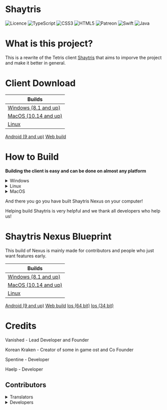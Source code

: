 # Shaytris

<img src="https://img.shields.io/github/license/Ileriayo/markdown-badges?style=for-the-badge" alt="Licence"> ![TypeScript](https://img.shields.io/badge/typescript-%23007ACC.svg?style=for-the-badge&logo=typescript&logoColor=white)  ![CSS3](https://img.shields.io/badge/css3-%231572B6.svg?style=for-the-badge&logo=css3&logoColor=white)  ![HTML5](https://img.shields.io/badge/html5-%23E34F26.svg?style=for-the-badge&logo=html5&logoColor=white)    ![Patreon](https://img.shields.io/badge/Patreon-F96854?style=for-the-badge&logo=patreon&logoColor=white)    ![Swift](https://img.shields.io/badge/swift-F54A2A?style=for-the-badge&logo=swift&logoColor=white)    ![Java](https://img.shields.io/badge/java-%23ED8B00.svg?style=for-the-badge&logo=openjdk&logoColor=white)


# What is this project?

This is a rewrite of the Tetris client [Shaytris](https://shaytris.lol) that aims to imporve the project and make it better in general.

# Client Download


| Builds
| ------ |
| [Windows (8.1 and up)](https://shaytris.github.io/404)       |        
| [MacOS (10.14 and up)](https://shaytris.github.io/404)       |
|   [Linux](https://shaytris.github.io/)
[Android (9 and up)](https://shaytris.github.io/)
[Web build](https://shaytris.github.io/app)
# How to Build

**Building the client is easy and can be done on almost any platform**



<details><summary>Windows</summary>
Prerequisites

A **IDE** is very helpful to edit the code and modify the client from sourse, we recommend using VSCode as we use it to write the game. you can download vs code [here](https://code.visualstudio.com/download) from their website, however even using notepad works since you can still edit code using it.

**Git** is required to build the client you can do so very easily on Windows, MacOS and Linux here's how for your platform.




It's easy to install Git on Windows simply download the installer from Git's website [Download Git for Windows](https://git-scm.com/download/win)

Then open Git Bash simply from your start menu then type the command below in your command line.

![image](https://i.imgur.com/vgx4Kao.png)

`git clone https://gitlab.com/shaytris/nexus.git`

then open powershell using your preferred terminal emulator in my case I will use Windows Terminal.

then type the following command

`cd nexus` and then after type `ls`

![image](https://i.imgur.com/nYnnvNV.png)

and there you have it you have built Shaytris Nexus from source!
</details>

<details><summary>Linux</summary>
Prerequisites

A **IDE** is very helpful to edit the code and modify the client from sourse, we recommend using VSCode as we use it to write the game. you can download vs code [here](https://code.visualstudio.com/download) from their website, however even using notepad works since you can still edit code using it.

**Git** is required to build the client you can do so very easily on Windows, MacOS and Linux here's how for your platform.




It's easy to install Git on Linux select the distro your distro is based on  below and type in the command to your preferred terminal emulator in my case since I am using Pop os I will use gnome terminal.

<details><summary>Debian and Ubuntu</summary>
`sudo apt install git`

if your on pop os like me then git is already installed!
</details>
<details><summary>Arch Linux</summary>
`sudo pacman -S git`
</details>
<details><summary>RedHat Linux and Fedora</summary>
`sudo dnf install git`
</details>
For other distros not listed simply google "how to install git *your distro*.



Then type `git clone https://gitlab.com/shaytris/nexus.git`

![image](https://i.imgur.com/HyEpUcc.png)

After you have cloned the repo now just type the last two commands in your terminal and your done!

`cd nexus` and then `ls`
 
 and your done!
</details>

<details><summary>MacOS</summary>
documentation for building on MacOS is not avaiable.
</details>

And there you go you have built Shaytris Nexus on your computer!

Helping build Shaytris is very helpful and we thank all developers who help us!

# Shaytris Nexus Blueprint

This build of Nexus is mainly made for contributors and people who just want features early.

| Builds
| ------ |
| [Windows (8.1 and up)](https://shaytris.github.io/404)       |        
| [MacOS (10.14 and up)](https://shaytris.github.io/404)       |
|   [Linux](https://shaytris.github.io/)
[Android (9 and up)](https://shaytris.github.io/)
[Web build](https://shaytris.github.io/app/nightly)
[Ios (64 bit)](https://shaytris.github.io/app/nightly)
[Ios (34 bit)](https://shaytris.github.io/app/nightly)


# Credits

Vanished - Lead Developer and Founder

Korean Kraken - Creator of some in game ost and Co Founder

Spentine - Developer

Haelp - Developer

## Contributors

<details><summary>Translators</summary>

vg - Translated to Chinese

Jett - Translated to Korean

Phoniex Flare - Translated to Toki Pona

jin - Translated to Spanish
</details>

<details><summary>Developers</summary>
None yet
</details>


